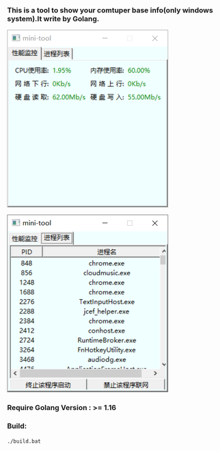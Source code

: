 ### This is a tool to show your comtuper base info(only windows system).It write by Golang.

![img.png](./images/1.png)

![img.png](./images/2.png)


### Require Golang Version : >= 1.16

### Build:
    ./build.bat

